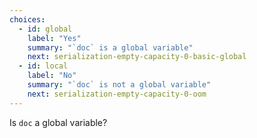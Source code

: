 ```yaml
---
choices:
  - id: global
    label: "Yes"
    summary: "`doc` is a global variable"
    next: serialization-empty-capacity-0-basic-global
  - id: local
    label: "No"
    summary: "`doc` is not a global variable"
    next: serialization-empty-capacity-0-oom
--- 
```


Is `doc` a global variable?